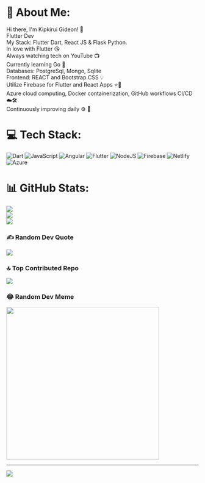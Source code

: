 # 💫 About Me:
Hi there, I'm Kipkirui Gideon! 👋<br>Flutter Dev <br>My Stack: Flutter Dart, React JS & Flask Python.<br>In love with Flutter 😘<br>Always watching tech on YouTube 📺<br>Currently learning Go 🌱<br>Databases: PostgreSql, Mongo, Sqlite<br>Frontend: REACT and Bootstrap CSS 💡<br>Utilize Firebase for Flutter and React Apps ⭐🎈<br>Azure cloud computing, Docker containerization, GitHub workflows CI/CD ☁️🛠️<br>Continuously improving daily ⚙️ 🦾


# 💻 Tech Stack:
![Dart](https://img.shields.io/badge/dart-%230175C2.svg?style=for-the-badge&logo=dart&logoColor=white) ![JavaScript](https://img.shields.io/badge/javascript-%23323330.svg?style=for-the-badge&logo=javascript&logoColor=%23F7DF1E) ![Angular](https://img.shields.io/badge/angular-%23DD0031.svg?style=for-the-badge&logo=angular&logoColor=white) ![Flutter](https://img.shields.io/badge/Flutter-%2302569B.svg?style=for-the-badge&logo=Flutter&logoColor=white) ![NodeJS](https://img.shields.io/badge/node.js-6DA55F?style=for-the-badge&logo=node.js&logoColor=white) ![Firebase](https://img.shields.io/badge/firebase-%23039BE5.svg?style=for-the-badge&logo=firebase) ![Netlify](https://img.shields.io/badge/netlify-%23000000.svg?style=for-the-badge&logo=netlify&logoColor=#00C7B7) ![Azure](https://img.shields.io/badge/azure-%230072C6.svg?style=for-the-badge&logo=microsoftazure&logoColor=white)
# 📊 GitHub Stats:
![](https://github-readme-stats.vercel.app/api?username=kipkiruigideon&theme=radical&hide_border=true&include_all_commits=false&count_private=false)<br/>
![](https://github-readme-streak-stats.herokuapp.com/?user=kipkiruigideon&theme=radical&hide_border=true)<br/>
![](https://github-readme-stats.vercel.app/api/top-langs/?username=kipkiruigideon&theme=radical&hide_border=true&include_all_commits=false&count_private=false&layout=compact)

### ✍️ Random Dev Quote
![](https://quotes-github-readme.vercel.app/api?type=horizontal&theme=radical)

### 🔝 Top Contributed Repo
![](https://github-contributor-stats.vercel.app/api?username=kipkiruigideon&limit=5&theme=dark&combine_all_yearly_contributions=true)

### 😂 Random Dev Meme
<img src='https://randommeme-five.vercel.app/' style="height: 400px;"/>

---
[![](https://visitcount.itsvg.in/api?id=kipkiruigideon&icon=0&color=0)](https://visitcount.itsvg.in)

<!-- Proudly created with GPRM ( https://gprm.itsvg.in ) -->

